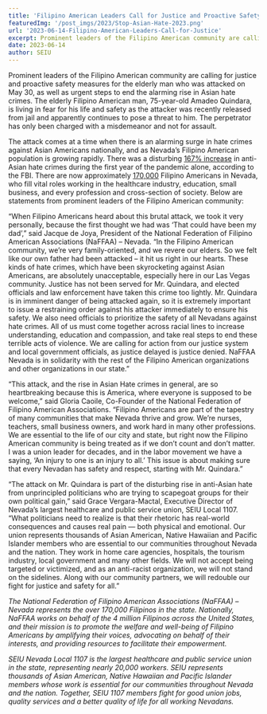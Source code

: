 ```yaml
---
title: 'Filipino American Leaders Call for Justice and Proactive Safety Measures for Elderly Man Who Was Attacked, and Urgent Steps to End Asian Hate'
featuredImg: '/post_imgs/2023/Stop-Asian-Hate-2023.png'
url: '2023-06-14-Filipino-American-Leaders-Call-for-Justice'
excerpt: Prominent leaders of the Filipino American community are calling for justice and proactive safety measures for the elderly man who was attacked on May 30, as well as urgent steps to end the alarming rise in Asian hate crimes. 
date: 2023-06-14
author: SEIU
---
```

<div class="prose mx-auto">

Prominent leaders of the Filipino American community are calling for justice and proactive safety measures for the elderly man who was attacked on May 30, as well as urgent steps to end the alarming rise in Asian hate crimes. The elderly Filipino American man, 75-year-old Amadeo Quindara, is living in fear for his life and safety as the attacker was recently released from jail and apparently continues to pose a threat to him. The perpetrator has only been charged with a misdemeanor and not for assault.

The attack comes at a time when there is an alarming surge in hate crimes against Asian Americans nationally, and as Nevada’s Filipino American population is growing rapidly. There was a disturbing [167% increase](https://www.themarshallproject.org/2023/03/25/asian-hate-crime-fbi-black-lgbtq) in anti-Asian hate crimes during the first year of the pandemic alone, according to the FBI. There are now approximately [170,000](https://en.wikipedia.org/wiki/Demographics_of_Filipino_Americans) Filipino Americans in Nevada, who fill vital roles working in the healthcare industry, education, small business, and every profession and cross-section of society. Below are statements from prominent leaders of the Filipino American community:

“When Filipino Americans heard about this brutal attack, we took it very personally, because the first thought we had was ‘That could have been my dad’,” said Jacque de Joya, President of the National Federation of Filipino American Associations (NaFFAA) – Nevada. “In the Filipino American community, we’re very family-oriented, and we revere our elders. So we felt like our own father had been attacked – it hit us right in our hearts. These kinds of hate crimes, which have been skyrocketing against Asian Americans, are absolutely unacceptable, especially here in our Las Vegas community. Justice has not been served for Mr. Quindara, and elected officials and law enforcement have taken this crime too lightly. Mr. Quindara is in imminent danger of being attacked again, so it is extremely important to issue a restraining order against his attacker immediately to ensure his safety. We also need officials to prioritize the safety of all Nevadans against hate crimes. All of us must come together across racial lines to increase understanding, education and compassion, and take real steps to end these terrible acts of violence. We are calling for action from our justice system and local government officials, as justice delayed is justice denied. NaFFAA Nevada is in solidarity with the rest of the Filipino American organizations and other organizations in our state.”

“This attack, and the rise in Asian Hate crimes in general, are so heartbreaking because this is America, where everyone is supposed to be welcome,” said Gloria Caoile, Co-Founder of the National Federation of Filipino American Associations. “Filipino Americans are part of the tapestry of many communities that make Nevada thrive and grow. We’re nurses, teachers, small business owners, and work hard in many other professions. We are essential to the life of our city and state, but right now the Filipino American community is being treated as if we don’t count and don’t matter. I was a union leader for decades, and in the labor movement we have a saying, ‘An injury to one is an injury to all.’ This issue is about making sure that every Nevadan has safety and respect, starting with Mr. Quindara.”

“The attack on Mr. Quindara is part of the disturbing rise in anti-Asian hate from unprincipled politicians who are trying to scapegoat groups for their own political gain,” said Grace Vergara-Mactal, Executive Director of Nevada’s largest healthcare and public service union, SEIU Local 1107. “What politicians need to realize is that their rhetoric has real-world consequences and causes real pain — both physical and emotional. Our union represents thousands of Asian American, Native Hawaiian and Pacific Islander members who are essential to our communities throughout Nevada and the nation. They work in home care agencies, hospitals, the tourism industry, local government and many other fields. We will not accept being targeted or victimized, and as an anti-racist organization, we will not stand on the sidelines. Along with our community partners, we will redouble our fight for justice and safety for all.”

*The National Federation of Filipino American Associations (NaFFAA) – Nevada represents the over 170,000 Filipinos in the state. Nationally, NaFFAA works on behalf of the 4 million Filipinos across the United States, and their mission is to promote the welfare and well-being of Filipino Americans by amplifying their voices, advocating on behalf of their interests, and providing resources to facilitate their empowerment.*

*SEIU Nevada Local 1107 is the largest healthcare and public service union in the state, representing nearly 20,000 workers. SEIU represents thousands of Asian American, Native Hawaiian and Pacific Islander members whose work is essential for our communities throughout Nevada and the nation. Together, SEIU 1107 members fight for good union jobs, quality services and a better quality of life for all working Nevadans.*
</div>
